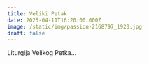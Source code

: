 ```yaml
---
title: Veliki Petak
date: 2025-04-11T16:20:00.000Z
image: /static/img/passion-2168797_1920.jpg
draft: false
---
```

Liturgija Velikog Petka...
